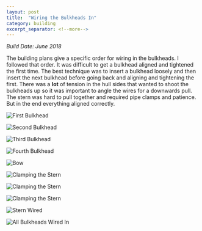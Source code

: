 ```yaml
---
layout: post
title:  "Wiring the Bulkheads In"
category: building
excerpt_separator: <!--more-->
---
```


*Build Date: June 2018*

The building plans give a specific order for wiring in the bulkheads. I followed that order. It was difficult to get a bulkhead aligned and tightened the first time. The best technique was to insert a bulkhead loosely and then insert the next bulkhead before going back and aligning and tightening the first. There was a **lot** of tension in the hull sides that wanted to shoot the bulkheads up so it was important to angle the wires for a downwards pull. The stern was hard to pull together and required pipe clamps and patience. But in the end everything aligned correctly.

<!--more-->

![First Bulkhead](/assets/images/wiring2-bulkhead-1.jpg)

![Second Bulkhead](/assets/images/wiring2-bulkhead-2.jpg)

![Third Bulkhead](/assets/images/wiring2-bulkhead-3.jpg)

![Fourth Bulkhead](/assets/images/wiring2-bulkhead-4.jpg)

![Bow](/assets/images/wiring2-bow.jpg)

![Clamping the Stern](/assets/images/wiring2-stern-1.jpg)

![Clamping the Stern](/assets/images/wiring2-stern-2.jpg)

![Clamping the Stern](/assets/images/wiring2-stern-3.jpg)

![Stern Wired](/assets/images/wiring2-stern-4.jpg)

![All Bulkheads Wired In](/assets/images/wiring2-done.jpg)
